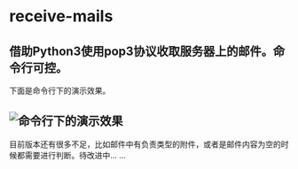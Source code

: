 # receive-mails
借助Python3使用pop3协议收取服务器上的邮件。命令行可控。
---
下面是命令行下的演示效果。

![命令行下的演示效果](https://github.com/guoruibiao/receive-mails/raw/master/show.gif)
---
目前版本还有很多不足，比如邮件中有负责类型的附件，或者是邮件内容为空的时候都需要进行判断。待改进中... ...
